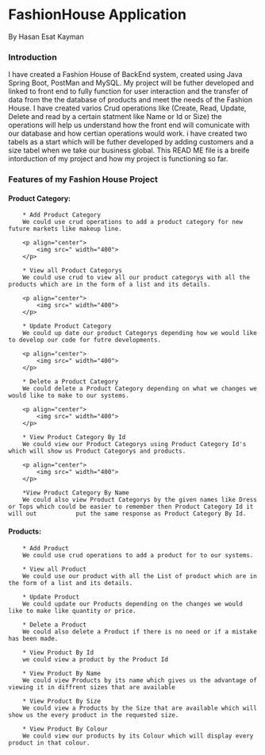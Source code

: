 # FashionHouse Application

By Hasan Esat Kayman 

### Introduction

  I have created a Fashion House of BackEnd system, created using Java Spring Boot, PostMan and MySQL. My project will be futher developed and linked to front end to fully function for user interaction and the transfer of data from the the database of products and meet the  needs of the Fashion House. I have created varios Crud operations like (Create, Read, Update, Delete and read by a certain statment like Name or Id or Size) the operations will help us understand how the front end will comunicate with our database and how certian operations would work. i have created two tabels as a start which will be futher developed by adding customers and a size tabel when we take our business global. This READ ME file is a breife intorduction of my project and how my project is functioning so far.
  
  ### Features of my Fashion House Project
  
  #### Product Category:
        
        
        * Add Product Category
        We could use crud operations to add a product category for new future markets like makeup line.
        
        <p align="center">
	        <img src=" width="400">
        </p> 
        
        * View all Product Categorys
        We could use crud to view all our product categorys with all the products which are in the form of a list and its details.
        
        <p align="center">
	        <img src=" width="400">
        </p> 
        
        * Update Product Category
        We could up date our product Categorys depending how we would like to develop our code for futre developments.
        
        <p align="center">
	        <img src=" width="400">
        </p> 
        
        * Delete a Product Category 
        We could delete a Product Category depending on what we changes we would like to make to our systems.
        
        <p align="center">
	        <img src=" width="400">
        </p> 
        
        * View Product Category By Id
        We could view our Product Categorys using Product Category Id's which will show us Product Categorys and products.
        
        <p align="center">
	        <img src=" width="400">
        </p> 
        
        *View Product Category By Name
        We could also view Product Categorys by the given names like Dress or Tops which could be easier to remember then Product Category Id it will out           put the same response as Product Category By Id.
  
  #### Products:
  
        
        * Add Product 
        We could use crud operations to add a product for to our systems.
        
        * View all Product 
        We could use our product with all the List of product which are in the form of a list and its details.
        
        * Update Product 
        We could update our Products depending on the changes we would like to make like quantity or price.
        
        * Delete a Product  
        We could also delete a Product if there is no need or if a mistake has been made.
        
        * View Product By Id
        we could view a product by the Product Id 
        
        * View Product By Name
        We could view Products by its name which gives us the advantage of viewing it in diffrent sizes that are available
        
        * View Product By Size
        We could view a Products by the Size that are available which will show us the every product in the requested size.
        
        * View Product By Colour
        We could view our products by its Colour which will display every product in that colour.
  
  
  
  
  
  
  
  
  
        

